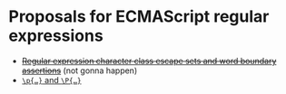 # Proposals for ECMAScript regular expressions

* [~~Regular expression character class escape sets and word boundary assertions~~](d-w-b.md) (not gonna happen)
* [`\p{…}` and `\P{…}`](p.md)
